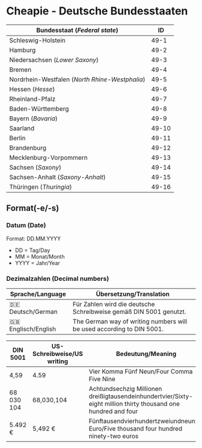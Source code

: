 # Cheapie - Deutsche Bundesstaaten

| Bundesstaat (_Federal state_) | ID |
| ------- | -- |
| Schleswig-Holstein | 49-1 |
| Hamburg | 49-2 |
| Niedersachsen (_Lower Saxony_) | 49-3 |
| Bremen | 49-4 |
| Nordrhein-Westfalen (_North Rhine-Westphalia_) | 49-5 |
| Hessen (_Hesse_) | 49-6 |
| Rheinland-Pfalz | 49-7 |
| Baden-Württemberg | 49-8 |
| Bayern (_Bavaria_) | 49-9 |
| Saarland | 49-10 |
| Berlin | 49-11 |
| Brandenburg | 49-12 |
| Mecklenburg-Vorpommern | 49-13 |
| Sachsen (_Saxony_) | 49-14 |
| Sachsen-Anhalt (_Saxony-Anhalt_) | 49-15 |
| Thüringen (_Thuringia_) | 49-16 |

## Format(-e/-s)

### Datum (Date)

Format: DD.MM.YYYY

- DD = Tag/Day
- MM = Monat/Month
- YYYY = Jahr/Year

### Dezimalzahlen (Decimal numbers)

| Sprache/Language | Übersetzung/Translation |
| ---------------- | ----------------------- |
| :de: Deutsch/German | Für Zahlen wird die deutsche Schreibweise gemäß DIN 5001 genutzt. |
| :gb: Englisch/English | The German way of writing numbers will be used according to DIN 5001. |

| DIN 5001 | US-Schreibweise/US writing | Bedeutung/Meaning |
| -------- | -------------------------- | ----------------- |
| 4,59 | 4.59 | Vier Komma Fünf Neun/Four Comma Five Nine |
| 68 030 104 | 68,030,104 | Achtundsechzig Millionen dreißigtausendeinhundertvier/Sixty-eight million thirty thousand one hundred and four |
| 5.492 € | 5,492 € | Fünftausendvierhundertzweiundneunzig Euro/Five thousand four hundred ninety-two euros |